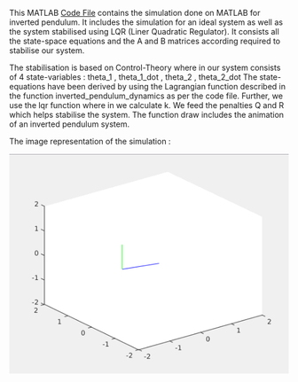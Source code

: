 This MATLAB [Code File](.\MATLAB_simulation\Shankari\inverted_pendulum.m) contains the simulation done on MATLAB for inverted pendulum.
It includes the simulation for an ideal system as well as the system stabilised using LQR (Liner Quadratic Regulator).
It consists all the state-space equations and the A and B matrices according required to stabilise our system.

The stabilisation is based on Control-Theory where in our system consists of 4 state-variables : theta_1 , theta_1_dot , theta_2 , theta_2_dot
The state-equations have been derived by using the Lagrangian function described in the function inverted_pendulum_dynamics as per the code file.
Further, we use the lqr function where in we calculate k. We feed the penalties Q and R which helps stabilise the system.
The function draw includes the animation of an inverted pendulum system.

The image representation of the simulation :

![inverted_pendulum](.\assets\inverted_pendulum.png)
